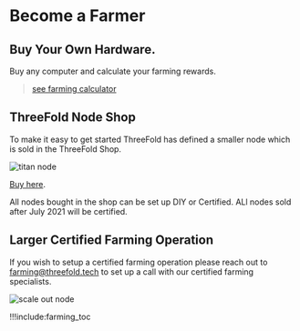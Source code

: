 
# Become a Farmer

## Buy Your Own Hardware.

Buy any computer and calculate your farming rewards.

> [see farming calculator](farming_calculator)

## ThreeFold Node Shop

To make it easy to get started ThreeFold has defined a smaller node which is sold in the ThreeFold Shop.

![titan node](img/titan_side.jpg 'size=200')

[Buy here](https://shop.threefold.tech). 

All nodes bought in the shop can be set up DIY or Certified. ALl nodes sold after July 2021 will be certified.

<!-- 
## Larger Home / Office Nodes

If you wish to express your interest in bigger nodes for home usage like the [Venus v2](venus_v2), or if you would like to know more about DIY Nodes in General please reach out to [farming@threefold.tech](mailto:farming@threefold.tech)

![venus node](img/venus_sideview.jpg 'size=200')

The Venus v2 is recommended only for home use when a good Fibre connection is available. -->

<!--- TODO: Talk to Kristof if we list this, if yes we need to refresh our pricing and see if we can get the components before September. --->

## Larger Certified Farming Operation

If you wish to setup a certified farming operation please reach out to [farming@threefold.tech](mailto:farming@threefold.tech) to set up a call with our certified farming specialists.

![scale out node](img/scale_node_1.jpg 'size=200')


!!!include:farming_toc